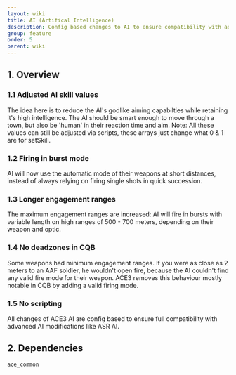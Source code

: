 ```yaml
---
layout: wiki
title: AI (Artifical Intelligence)
description: Config based changes to AI to ensure compatibility with advanced AI modifications
group: feature
order: 5
parent: wiki
---
```


## 1. Overview

### 1.1 Adjusted AI skill values
The idea here is to reduce the AI's godlike aiming capabilties while retaining it's high intelligence. The AI should be smart enough to move through a town, but also be 'human' in their reaction time and aim.
Note: All these values can still be adjusted via scripts, these arrays just change what 0 & 1 are for setSkill.

### 1.2 Firing in burst mode
AI will now use the automatic mode of their weapons at short distances, instead of always relying on firing single shots in quick succession.

### 1.3 Longer engagement ranges
The maximum engagement ranges are increased: AI will fire in bursts with variable length on high ranges of 500 - 700 meters, depending on their weapon and optic.

### 1.4 No deadzones in CQB
Some weapons had minimum engagement ranges. If you were as close as 2 meters to an AAF soldier, he wouldn't open fire, because the AI couldn't find any valid fire mode for their weapon. ACE3 removes this behaviour mostly notable in CQB by adding a valid firing mode.

### 1.5 No scripting
All changes of ACE3 AI are config based to ensure full compatibility with advanced AI modifications like ASR AI.

## 2. Dependencies

`ace_common`
